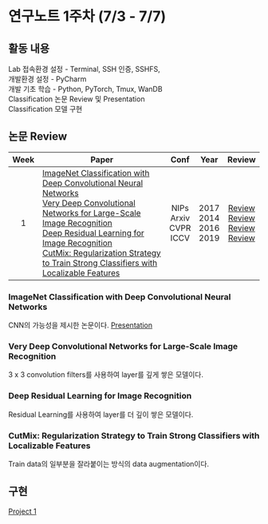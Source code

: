 # 연구노트 1주차 (7/3 - 7/7)
## 활동 내용
Lab 접속환경 설정 - Terminal, SSH 인증, SSHFS,  
개발환경 설정 - PyCharm  
개발 기초 학습 - Python, PyTorch, Tmux, WanDB  
Classification 논문 Review 및 Presentation  
Classification 모델 구현

## 논문 Review
| Week   | Paper                                               | Conf | Year   | Review   |
| :----: | ------------------------------------------------------- | :----: | :------------: | :------: |
| 1    | [ImageNet Classification with Deep Convolutional Neural Networks](https://proceedings.neurips.cc/paper_files/paper/2012/file/c399862d3b9d6b76c8436e924a68c45b-Paper.pdf)<br>[Very Deep Convolutional Networks for Large-Scale Image Recognition](https://arxiv.org/pdf/1409.1556.pdf)<br>[Deep Residual Learning for Image Recognition](https://arxiv.org/pdf/1512.03385.pdf)<br>[CutMix: Regularization Strategy to Train Strong Classifiers with Localizable Features](https://arxiv.org/pdf/1905.04899.pdf) | NIPs<br>Arxiv<br>CVPR<br>ICCV  | 2017<br>2014<br>2016<br>2019  | [Review](https://github.com/Chihiro0623/2023summer-selfstudy1/blob/main/week1/Reviews/ImageNet%20Classification%20with%20Deep%20Convolutional%20Neural%20Networks.pdf)<br>[Review](https://github.com/Chihiro0623/2023summer-selfstudy1/blob/main/week1/Reviews/Very%20Deep%20Convolutional%20Networks%20for%20Large-Scale%20Image%20Recognition.pdf)<br>[Review](https://github.com/Chihiro0623/2023summer-selfstudy1/blob/main/week1/Reviews/Deep%20Residual%20Learning%20for%20Image%20Recognition.pdf)<br>[Review](https://github.com/Chihiro0623/2023summer-selfstudy1/blob/main/week1/Reviews/CutMix%20Regularization%20Strategy%20to%20Train%20Strong%20Classifiers%20with%20Localizable%20Features.pdf) |



### ImageNet Classification with Deep Convolutional Neural Networks
CNN의 가능성을 제시한 논문이다. [Presentation](https://github.com/Chihiro0623/2023summer-selfstudy1/blob/main/week1/Reviews/ImageNet%20Classification%20with%20Deep%20Convolutional%20Neural%20Networks.pptx)

### Very Deep Convolutional Networks for Large-Scale Image Recognition
3 x 3 convolution filters를 사용하여 layer를 깊게 쌓은 모델이다.

### Deep Residual Learning for Image Recognition
Residual Learning를 사용하여 layer를 더 깊이 쌓은 모델이다.

### CutMix: Regularization Strategy to Train Strong Classifiers with Localizable Features
Train data의 일부분을 잘라붙이는 방식의 data augmentation이다.



## 구현
[Project 1](https://github.com/Chihiro0623/2023summer-selfstudy1/blob/main/week1/Project/week1.pdf)
